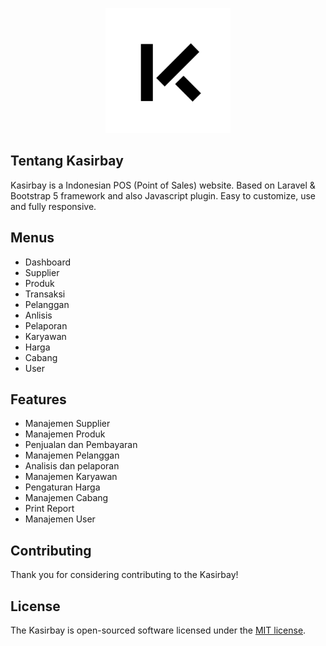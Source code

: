 <p align="center"><a href="https://laravel.com" target="_blank"><img src="./public/images/logo.png" width="200" alt="Laravel Logo"></a></p>

## Tentang Kasirbay

Kasirbay is a Indonesian POS (Point of Sales) website. Based on Laravel & Bootstrap 5 framework and also Javascript plugin. Easy to customize, use and fully responsive.

## Menus
- Dashboard
- Supplier
- Produk
- Transaksi
- Pelanggan
- Anlisis
- Pelaporan
- Karyawan
- Harga
- Cabang
- User

## Features
- Manajemen Supplier
- Manajemen Produk
- Penjualan dan Pembayaran
- Manajemen Pelanggan
- Analisis dan pelaporan
- Manajemen Karyawan
- Pengaturan Harga
- Manajemen Cabang
- Print Report
- Manajemen User

## Contributing

Thank you for considering contributing to the Kasirbay!

## License

The Kasirbay is open-sourced software licensed under the [MIT license](https://opensource.org/licenses/MIT).
